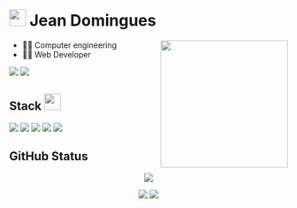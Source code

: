 # <img src="https://media.giphy.com/media/hvRJCLFzcasrR4ia7z/giphy.gif" width="30px"> Jean Domingues

<img align='right' src='https://media3.giphy.com/media/ln7z2eWriiQAllfVcn/200w.webp?cid=ecf05e470v7nrhk1juekmmdkqh9x3vtq6a1h6wj2kw8mrkhf&rid=200w.webp&ct=s'  width="230px">

- 👨‍🎓  Computer engineering
- 👨‍💻  Web Developer

<a href="https://www.linkedin.com/in/jeandomingues-desenvolvedor-react-front-end/"><img src="https://img.shields.io/badge/linkedin-0077B5.svg?style=for-the-badge&logo=linkedin&logoColor=white"></a>
<a href="mailto:jeandomingues752@gmail.com"><img src="https://img.shields.io/badge/e‑mail-D14836.svg?style=for-the-badge&logo=GMail&logoColor=white"></a>


## Stack <img src="https://media1.giphy.com/media/WoXL1l1Sy0yElOsawv/200w.webp?cid=ecf05e47wz5cojlzlj3x6t2phxgv793ffthuwms18p8x7lm5&rid=200w.webp&ct=s" width="30px">
<p>
  <img src="https://img.shields.io/badge/javascript%20-%23121011.svg?&style=for-the-badge&logo=javascript&logoColor=%23F7DF1E"/>
  <img src="https://img.shields.io/badge/typescript%20-%23121011.svg?&style=for-the-badge&logo=typescript&logoColor=%23007ACC"/>
  <img src="https://img.shields.io/badge/react%20-%23121011.svg?&style=for-the-badge&logo=react&logoColor=%2361DAFB"/>
  <img src="https://img.shields.io/badge/git%20-%23121011.svg?&style=for-the-badge&logo=git&logoColor=%23F05033"/>
  <img src="https://img.shields.io/badge/github%20-%23121011.svg?&style=for-the-badge&logo=github&logoColor=white"/>
</p>

## GitHub Status
<p align = "center">
  <img src = "https://github-readme-stats.vercel.app/api?username=Jean-Domingues&show_icons=true">
</p>

<p align = "center">
  <img src="https://badges.pufler.dev/repos/Jean-Domingues?style=for-the-badge&labelColor=%23121011&color=white"/>
  <img src="https://badges.pufler.dev/years/Jean-Domingues?style=for-the-badge&labelColor=%23121011&color=white"/>
</p>
